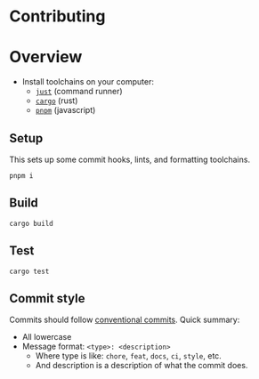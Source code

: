 # Contributing

# Overview

- Install toolchains on your computer:
  - [`just`](https://github.com/casey/just#installation) (command runner)
  - [`cargo`](https://doc.rust-lang.org/cargo/getting-started/installation.html) (rust)
  - [`pnpm`](https://pnpm.io/installation) (javascript)

## Setup

This sets up some commit hooks, lints, and formatting toolchains.

```
pnpm i
```

## Build

```
cargo build
```

## Test

```
cargo test
```

## Commit style

Commits should follow [conventional commits](https://www.conventionalcommits.org/en/v1.0.0/). Quick summary:

- All lowercase
- Message format: `<type>: <description>`
  - Where type is like: `chore`, `feat`, `docs`, `ci`, `style`, etc.
  - And description is a description of what the commit does.
